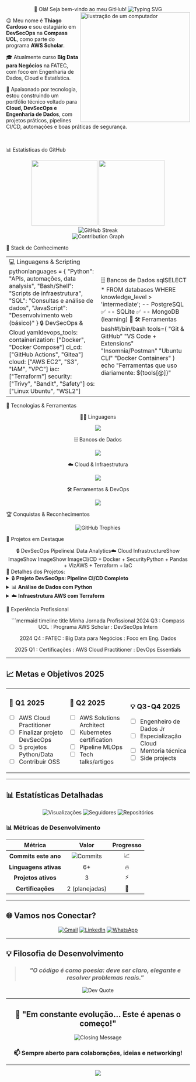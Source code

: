 <div align="center">
👋 Olá! Seja bem-vindo ao meu GitHub!
<img src="https://readme-typing-svg.herokuapp.com?font=Fira+Code&size=32&duration=2800&pause=2000&color=FF6B6B&center=true&vCenter=true&width=940&lines=Ol%C3%A1%2C+eu+sou+Thiago+Cardoso!;DevSecOps+%7C+Cloud+Engineer+%7C+Data+Engineer;Sempre+aprendendo+e+evoluindo!+%F0%9F%9A%80" alt="Typing SVG" />
</div>
<img src="https://raw.githubusercontent.com/MicaelliMedeiros/micaellimedeiros/master/image/computer-illustration.png" alt="ilustração de um computador" width="300px" align="right">
<p align="left">
  😉 Meu nome é <strong>Thiago Cardoso</strong> e sou estagiário em <strong>DevSecOps</strong> na <strong>Compass UOL</strong>, como parte do programa <strong>AWS Scholar</strong>.
</p>
<p align="left">
  🎓 Atualmente curso <strong>Big Data para Negócios</strong> na FATEC, com foco em Engenharia de Dados, Cloud e Estatística.
</p>
<p align="left">
  🚀 Apaixonado por tecnologia, estou construindo um portfólio técnico voltado para <strong>Cloud, DevSecOps e Engenharia de Dados</strong>, com projetos práticos, pipelines CI/CD, automações e boas práticas de segurança.
</p>
<br clear="both"/>

📊 Estatísticas do GitHub
<div align="center">
  <img height="180em" src="https://github-readme-stats.vercel.app/api?username=Thiago-code-lab&show_icons=true&theme=radical&include_all_commits=true&count_private=true&locale=pt-br"/>
  <img height="180em" src="https://github-readme-stats.vercel.app/api/top-langs/?username=Thiago-code-lab&layout=compact&langs_count=8&theme=radical&locale=pt-br"/>
</div>
<div align="center">
  <img src="https://github-readme-streak-stats.herokuapp.com/?user=Thiago-code-lab&theme=radical&hide_border=true&locale=pt_BR" alt="GitHub Streak"/>
</div>
<div align="center">
  <img src="https://github-readme-activity-graph.vercel.app/graph?username=Thiago-code-lab&bg_color=0d1117&color=f85d7f&line=f85d7f&point=f85d7f&area=true&hide_border=true" alt="Contribution Graph"/>
</div>

🧠 Stack de Conhecimento
<table align="center">
<tr>
<td width="50%">
💻 Linguagens & Scripting
pythonlanguages = {
    "Python": "APIs, automações, data analysis",
    "Bash/Shell": "Scripts de infraestrutura",
    "SQL": "Consultas e análise de dados",
    "JavaScript": "Desenvolvimento web (básico)"
}
🔒 DevSecOps & Cloud
yamldevops_tools:
  containerization: ["Docker", "Docker Compose"]
  ci_cd: ["GitHub Actions", "Gitea"]
  cloud: ["AWS EC2", "S3", "IAM", "VPC"]
  iac: ["Terraform"]
  security: ["Trivy", "Bandit", "Safety"]
  os: ["Linux Ubuntu", "WSL2"]
</td>
<td width="50%">
🗄️ Bancos de Dados
sqlSELECT * FROM databases WHERE knowledge_level > 'intermediate';
-- PostgreSQL ✅
-- SQLite ✅  
-- MongoDB (learning) 🔄
🛠️ Ferramentas
bash#!/bin/bash
tools=(
    "Git & GitHub"
    "VS Code + Extensions"
    "Insomnia/Postman"
    "Ubuntu CLI"
    "Docker Containers"
)
echo "Ferramentas que uso diariamente: ${tools[@]}"
</td>
</tr>
</table>

🚀 Tecnologias & Ferramentas
<div align="center">
👨‍💻 Linguagens
<p>
  <img src="https://skillicons.dev/icons?i=python,bash,html,css,js,sql" />
</p>
🗄️ Bancos de Dados
<p>
  <img src="https://skillicons.dev/icons?i=postgres,mongodb,sqlite" />
</p>
☁️ Cloud & Infraestrutura
<p>
  <img src="https://skillicons.dev/icons?i=aws,gcp,docker,terraform,kubernetes" />
</p>
🛠️ Ferramentas & DevOps
<p>
  <img src="https://skillicons.dev/icons?i=git,github,vscode,linux,ubuntu" />
</p>
</div>

🏆 Conquistas & Reconhecimentos
<div align="center">
  <img src="https://github-profile-trophy.vercel.app/?username=Thiago-code-lab&theme=radical&no-frame=true&no-bg=false&margin-w=4&column=8&rank=SECRET,SSS,SS,S,AAA,AA,A,B" alt="GitHub Trophies"/>
</div>

📂 Projetos em Destaque
<div align="center">
🔒 DevSecOps Pipeline📊 Data Analytics☁️ Cloud InfrastructureShow ImageShow ImageShow ImageCI/CD + Docker + SecurityPython + Pandas + VizAWS + Terraform + IaC
</div>
🎯 Detalhes dos Projetos:
<details>
<summary>🔒 <b>Projeto DevSecOps: Pipeline CI/CD Completo</b></summary>

Objetivo: Implementar pipeline de segurança desde o desenvolvimento até produção
Tecnologias: Docker, GitHub Actions, Trivy, Bandit, Safety
Features:

✅ Análise estática de código
✅ Escaneamento de vulnerabilidades
✅ Containerização segura
🔄 Deploy automatizado (em desenvolvimento)



</details>
<details>
<summary>📊 <b>Análise de Dados com Python</b></summary>

Objetivo: Projetos práticos de análise exploratória e visualização
Tecnologias: Python, Pandas, Matplotlib, Seaborn, Jupyter
Datasets: Dados financeiros, vendas, marketing digital
Status: 70% concluído

</details>
<details>
<summary>☁️ <b>Infraestrutura AWS com Terraform</b></summary>

Objetivo: Automatizar infraestrutura na nuvem usando IaC
Escopo: EC2, S3, VPC, RDS, Load Balancer
Foco: Segurança, escalabilidade e custo-benefício
Status: Em planejamento para Q1 2025

</details>

💼 Experiência Profissional
<div align="center">
```mermaid
timeline
    title Minha Jornada Profissional
2024 Q3 : Compass UOL
         : Programa AWS Scholar
         : DevSecOps Intern

2024 Q4 : FATEC
         : Big Data para Negócios
         : Foco em Eng. Dados
         
2025 Q1 : Certificações
         : AWS Cloud Practitioner
         : DevOps Essentials

</div>

---

## 📈 Metas e Objetivos 2025

<table align="center">
<tr>
<td width="33%">

### 🎯 **Q1 2025**
- [ ] AWS Cloud Practitioner
- [ ] Finalizar projeto DevSecOps
- [ ] 5 projetos Python/Data
- [ ] Contribuir OSS

</td>
<td width="33%">

### 🚀 **Q2 2025**
- [ ] AWS Solutions Architect
- [ ] Kubernetes certification
- [ ] Pipeline MLOps
- [ ] Tech talks/artigos

</td>
<td width="34%">

### 💡 **Q3-Q4 2025**
- [ ] Engenheiro de Dados Jr
- [ ] Especialização Cloud
- [ ] Mentoria técnica
- [ ] Side projects

</td>
</tr>
</table>

---

## 📊 Estatísticas Detalhadas

<div align="center">
  
![Visualizações](https://komarev.com/ghpvc/?username=Thiago-code-lab&color=ff69b4&style=for-the-badge&label=Visitantes)
![Seguidores](https://img.shields.io/github/followers/Thiago-code-lab?label=Seguidores&style=for-the-badge&color=blue)
![Repositórios](https://img.shields.io/badge/Reposit%C3%B3rios-Crescendo-green?style=for-the-badge)

</div>

### 📊 **Métricas de Desenvolvimento**

<div align="center">

| Métrica | Valor | Progresso |
|:---:|:---:|:---:|
| **Commits este ano** | ![Commits](https://img.shields.io/badge/dynamic/json?color=green&label=commits&query=total&url=https://github-readme-stats.vercel.app/api?username=Thiago-code-lab) | 📈 |
| **Linguagens ativas** | 6+ | 🔥 |
| **Projetos ativos** | 3 | ⚡ |
| **Certificações** | 2 (planejadas) | 🎯 |

</div>

---

## 🌐 Vamos nos Conectar?

<div align="center">

[![Gmail](https://img.shields.io/badge/-Gmail-FF0000?style=for-the-badge&logo=gmail&logoColor=white)](mailto:analyticsdev.thiago@gmail.com)
[![LinkedIn](https://img.shields.io/badge/-LinkedIn-0077B5?style=for-the-badge&logo=linkedin&logoColor=white)](https://www.linkedin.com/in/analyticsthiagocardoso)
[![WhatsApp](https://img.shields.io/badge/-WhatsApp-25D366?style=for-the-badge&logo=whatsapp&logoColor=white)](https://api.whatsapp.com/send?phone=5511952069862)

</div>

---

## 💡 Filosofia de Desenvolvimento

<div align="center">

> ### *"O código é como poesia: deve ser claro, elegante e resolver problemas reais."*

<img src="https://quotes-github-readme.vercel.app/api?type=horizontal&theme=radical" alt="Dev Quote"/>

</div>

---

<div align="center">

## 🚀 **"Em constante evolução... Este é apenas o começo!"**

<img src="https://readme-typing-svg.herokuapp.com?font=Fira+Code&size=20&duration=3000&pause=1000&color=FF6B6B&center=true&vCenter=true&width=600&lines=Obrigado+pela+visita!+%E2%AD%90;Happy+Coding!+%F0%9F%9A%80;Vamos+construir+o+futuro+juntos!+%F0%9F%8C%9F" alt="Closing Message" />

### 📫 **Sempre aberto para colaborações, ideias e networking!**

</div>

---

<div align="center">
  <img src="https://capsule-render.vercel.app/api?type=waving&color=gradient&height=100&section=footer&animation=twinkling"/>
</div>
